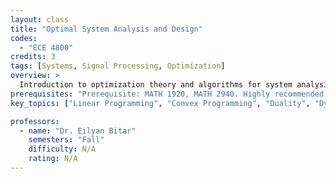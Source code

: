 ```yaml
---
layout: class
title: "Optimal System Analysis and Design"
codes:
  - "ECE 4800"
credits: 3
tags: [Systems, Signal Processing, Optimization]
overview: >
  Introduction to optimization theory and algorithms for system analysis and design. Topics include linear programming, convex programming, duality, dynamic programming (if time permits). Application include geometric problems, networks, control, circuits, signal processing, and communications.
prerequisites: "Prerequisite: MATH 1920, MATH 2940. Highly recommended corequisite: ECE 3250."
key_topics: ["Linear Programming", "Convex Programming", "Duality", "Dynamic programming"]

professors:
  - name: "Dr. Eilyan Bitar"
    semesters: "Fall"
    difficulty: N/A
    rating: N/A
---
```

